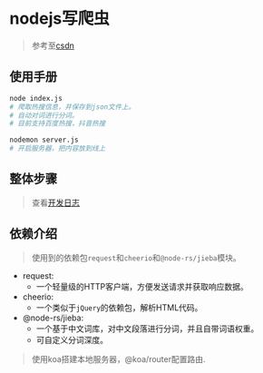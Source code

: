# nodejs写爬虫
> 参考至[csdn](https://blog.csdn.net/weixin_45849072/article/details/130984085)
## 使用手册
```sh
node index.js 
# 爬取热搜信息，并保存到json文件上。
# 自动对词进行分词。
# 目前支持百度热搜，抖音热搜

nodemon server.js
# 开启服务器，把内容放到线上
```

## 整体步骤
> 查看[开发日志](./dev-log.md)

## 依赖介绍
> 使用到的依赖包`request`和`cheerio`和`@node-rs/jieba`模块。  
- request: 
	- 一个轻量级的HTTP客户端，方便发送请求并获取响应数据。  
- cheerio:
	- 一个类似于`jQuery`的依赖包，解析HTML代码。
- @node-rs/jieba:
	- 一个基于中文词库，对中文段落进行分词，并且自带词语权重。
	- 可自定义分词深度。

> 使用koa搭建本地服务器，@koa/router配置路由.